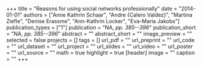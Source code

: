 +++
title = "Reasons for using social networks professionally"
date = "2014-01-01"
authors = ["Anne Kathrin Schaar", "Andre {Calero Valdez}", "Martina Ziefle", "Denise Erassme", "Ann-Kathrin Locker", "Eva-Maria Jakobs"]
publication_types = ["1"]
publication = "NA, _pp. 385--396_"
publication_short = "NA, _pp. 385--396_"
abstract = ""
abstract_short = ""
image_preview = ""
selected = false
projects = []
tags = []
url_pdf = ""
url_preprint = ""
url_code = ""
url_dataset = ""
url_project = ""
url_slides = ""
url_video = ""
url_poster = ""
url_source = ""
math = true
highlight = true
[header]
image = ""
caption = ""
+++
